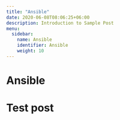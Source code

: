 ```yaml
---
title: "Ansible"
date: 2020-06-08T08:06:25+06:00
description: Introduction to Sample Post
menu:
  sidebar:
    name: Ansible
    identifier: Ansible
    weight: 10
---
```


# Ansible

# Test post
